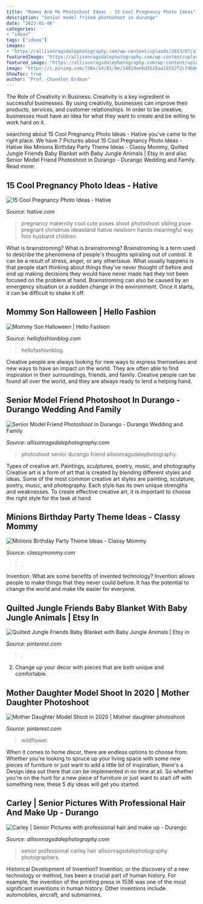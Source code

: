 ```yaml
---
title: "Mommy And Me Photoshoot Ideas - 15 Cool Pregnancy Photo Ideas"
description: "Senior model friend photoshoot in durango"
date: "2023-01-06"
categories:
- "ideas"
tags: ["ideas"]
images:
- "https://allisonragsdalephotography.com/wp-content/uploads/2013/07/allisonragsdalephotography-6180.jpg"
featuredImage: "https://allisonragsdalephotography.com/wp-content/uploads/2014/08/allisonragsdalephotography-9252.jpg"
featured_image: "https://allisonragsdalephotography.com/wp-content/uploads/2013/07/allisonragsdalephotography-6180.jpg"
image: "https://i.pinimg.com/736x/14/81/0e/14810eebd3528aa15552f2c7460e3677.jpg"
ShowToc: true
author: "Prof. Chandler Erdman"
---
```



The Role of Creativity in Business:
Creativity is a key ingredient in successful businesses. By using creativity, businesses can improve their products, services, and customer relationships. In order to be creative, businesses must have an idea for what they want to create and be willing to work hard on it.

	

		
searching about 15 Cool Pregnancy Photo Ideas - Hative you've came to the right place. We have 7 Pictures about 15 Cool Pregnancy Photo Ideas - Hative like Minions Birthday Party Theme Ideas - Classy Mommy, Quilted Jungle Friends Baby Blanket with Baby Jungle Animals | Etsy in and also Senior Model Friend Photoshoot in Durango - Durango Wedding and Family. Read more:
		
    
## 15 Cool Pregnancy Photo Ideas - Hative

<img loading=lazy src="https://hative.com/wp-content/uploads/2014/11/pregnancy-photo-ideas/9-cool-pregnancy-photo-ideas.jpg" onerror="this.onerror=null;this.src='https://tse2.mm.bing.net/th?id=OIP.YxAZCo74Iur3cQGWAgFgSwHaLG&amp;pid=15.1';" alt="15 Cool Pregnancy Photo Ideas - Hative">

_Source: hative.com_

>pregnancy maternity cool cute poses shoot photoshoot sibling pose pregnant christmas ideastand hative newborn hands meaningful way foto husband children. 

	

What is brainstroming?
What is brainstroming? Brainstroming is a term used to describe the phenomena of people's thoughts spiraling out of control. It can be a result of stress, anger, or any otherIssue. What usually happens is that people start thinking about things they've never thought of before and end up making decisions they would have never made had they not been focused on the problem at hand. Brainstroming can also be caused by an emergency situation or a sudden change in the environment. Once it starts, it can be difficult to shake it off.

    
## Mommy Son Halloween | Hello Fashion

<img loading=lazy src="https://www.hellofashionblog.com/wp-content/uploads/2016/10/19.jpg" onerror="this.onerror=null;this.src='https://tse3.mm.bing.net/th?id=OIP.bgNd6Eh2sn2DL6OwdQ5jBgHaLF&amp;pid=15.1';" alt="Mommy Son Halloween | Hello Fashion">

_Source: hellofashionblog.com_

>hellofashionblog. 

	

Creative people are always looking for new ways to express themselves and new ways to have an impact on the world. They are often able to find inspiration in their surroundings, friends, and family. Creative people can be found all over the world, and they are always ready to lend a helping hand.

    
## Senior Model Friend Photoshoot In Durango - Durango Wedding And Family

<img loading=lazy src="https://allisonragsdalephotography.com/wp-content/uploads/2014/08/allisonragsdalephotography-9252.jpg" onerror="this.onerror=null;this.src='https://tse3.mm.bing.net/th?id=OIP._u-PUdLkLfJv9kbgLBh9yAHaLI&amp;pid=15.1';" alt="Senior Model Friend Photoshoot in Durango - Durango Wedding and Family">

_Source: allisonragsdalephotography.com_

>photoshoot senior durango friend allisonragsdalephotography. 

	

Types of creative art: Paintings, sculptures, poetry, music, and photography
Creative art is a form of art that is created by blending different styles and ideas. Some of the most common creative art styles are painting, sculpture, poetry, music, and photography. Each style has its own unique strengths and weaknesses. To create effective creative art, it is important to choose the right style for the task at hand.

    
## Minions Birthday Party Theme Ideas - Classy Mommy

<img loading=lazy src="https://classymommy.com/wp-content/uploads/2015/08/IMG_0336.jpg" onerror="this.onerror=null;this.src='https://tse3.mm.bing.net/th?id=OIP.EeCMJwmRcwA-KeoIb0oVSgHaJ4&amp;pid=15.1';" alt="Minions Birthday Party Theme Ideas - Classy Mommy">

_Source: classymommy.com_

>. 

	

Invention: What are some benefits of invented technology?
Invention allows people to make things that they never could before. It has the potential to change the world and make life easier for everyone.

    
## Quilted Jungle Friends Baby Blanket With Baby Jungle Animals | Etsy In

<img loading=lazy src="https://i.pinimg.com/736x/88/5c/9b/885c9b547ff193e852676eba7ca255ac.jpg" onerror="this.onerror=null;this.src='https://tse4.mm.bing.net/th?id=OIP.0KMdzQFXMPGqw95GZ_sd-AHaJ6&amp;pid=15.1';" alt="Quilted Jungle Friends Baby Blanket with Baby Jungle Animals | Etsy in">

_Source: pinterest.com_

>. 

	

2. Change up your decor with pieces that are both unique and comfortable.

    
## Mother Daughter Model Shoot In 2020 | Mother Daughter Photoshoot

<img loading=lazy src="https://i.pinimg.com/736x/14/81/0e/14810eebd3528aa15552f2c7460e3677.jpg" onerror="this.onerror=null;this.src='https://tse1.mm.bing.net/th?id=OIP.cXydX6YUi78IS6b4HvIRBgHaLH&amp;pid=15.1';" alt="Mother Daughter Model Shoot in 2020 | Mother daughter photoshoot">

_Source: pinterest.com_

>wildflower. 

	

When it comes to home decor, there are endless options to choose from. Whether you're looking to spruce up your living space with some new pieces of furniture or just want to add a little bit of inspiration, there's a Design idea out there that can be implemented in no time at all. So whether you're on the hunt for a new piece of furniture or just want to start off with something new, these 5 diy ideas will get you started.

    
## Carley | Senior Pictures With Professional Hair And Make Up - Durango

<img loading=lazy src="https://allisonragsdalephotography.com/wp-content/uploads/2013/07/allisonragsdalephotography-6180.jpg" onerror="this.onerror=null;this.src='https://tse3.mm.bing.net/th?id=OIP.IL_UBiusDfa3AdiMsDuxtQHaLI&amp;pid=15.1';" alt="Carley | Senior Pictures with professional hair and make up - Durango">

_Source: allisonragsdalephotography.com_

>senior professional carley hair allisonragsdalephotography photographers. 

	

Historical Development of Invention?
Invention, or the discovery of a new technology or method, has been a crucial part of human history. For example, the invention of the printing press in 1536 was one of the most significant inventions in human history. Other inventions include automobiles, aircraft, and submarines.

